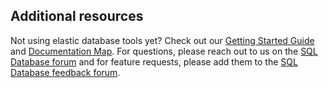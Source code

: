 ## Additional resources
Not using elastic database tools yet? Check out our [Getting Started Guide](../articles/sql-database/sql-database-elastic-scale-get-started.md) and [Documentation Map](https://azure.microsoft.com/documentation/learning-paths/sql-database-elastic-scale/).  For questions, please reach out to us on the [SQL Database forum](http://social.msdn.microsoft.com/forums/azure/home?forum=ssdsgetstarted) and for feature requests, please add them to the [SQL Database feedback forum](https://feedback.azure.com/forums/217321-sql-database/).

